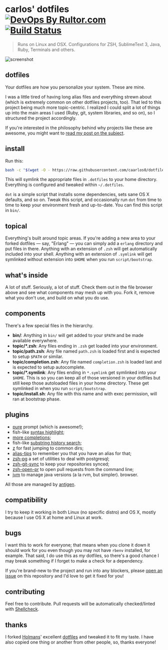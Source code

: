 # carlos' dotfiles  [![DevOps By Rultor.com][rb]][rb] [![Build Status][tb]][tp]
> Runs on Linux and OSX. Configurations for ZSH, SublimeText 3, Java, Ruby, Terminals and others.

![screenshot][scrn]

[rb]: http://www.rultor.com/b/caarlos0/dotfiles
[rp]: http://www.rultor.com/p/caarlos0/dotfiles
[tb]: https://travis-ci.org/caarlos0/dotfiles.svg?branch=master
[tp]: https://travis-ci.org/caarlos0/dotfiles
[scrn]: https://raw.githubusercontent.com/caarlos0/dotfiles/master/screenshot.png

## dotfiles

Your dotfiles are how you personalize your system. These are mine.

I was a little tired of having long alias files and everything strewn about
(which is extremely common on other dotfiles projects, too). That led to this
project being much more topic-centric. I realized I could split a lot of things
up into the main areas I used (Ruby, git, system libraries, and so on), so I
structured the project accordingly.

If you're interested in the philosophy behind why projects like these are
awesome, you might want to [read my post on the subject][post].

[post]: http://carlosbecker.com/posts/dotfiles-are-meant-to-be-forked/

## install

Run this:

```sh
bash -c "$(wget -O - https://raw.githubusercontent.com/caarlos0/dotfiles/master/script/install)"
```

This will symlink the appropriate files in `.dotfiles` to your home directory.
Everything is configured and tweaked within `~/.dotfiles`.

`dot` is a simple script that installs some dependencies, sets sane OS X
defaults, and so on. Tweak this script, and occasionally run `dot` from
time to time to keep your environment fresh and up-to-date. You can find
this script in `bin/`.

## topical

Everything's built around topic areas. If you're adding a new area to your
forked dotfiles — say, "Erlang" — you can simply add a `erlang` directory and
put files in there. Anything with an extension of `.zsh` will get automatically
included into your shell. Anything with an extension of `.symlink` will get
symlinked without extension into `$HOME` when you run `script/bootstrap`.

## what's inside

A lot of stuff. Seriously, a lot of stuff. Check them out in the file browser
above and see what components may mesh up with you. Fork it, remove what you
don't use, and build on what you do use.

## components

There's a few special files in the hierarchy.

- **bin/**: Anything in `bin/` will get added to your `$PATH` and be made
  available everywhere.
- **topic/\*.zsh**: Any files ending in `.zsh` get loaded into your
  environment.
- **topic/path.zsh**: Any file named `path.zsh` is loaded first and is
  expected to setup `$PATH` or similar.
- **topic/completion.zsh**: Any file named `completion.zsh` is loaded
  last and is expected to setup autocomplete.
- **topic/\*.symlink**: Any files ending in `*.symlink` get symlinked into
  your `$HOME`. This is so you can keep all of those versioned in your dotfiles
  but still keep those autoloaded files in your home directory. These get
  symlinked in when you run `script/bootstrap`.
- **topic/install.sh**: Any file with this name and with exec permission, will
ran at bootstrap phase.

## plugins

- [pure][pure] prompt (which is awesome!);
- fish-like [syntax highlight][syntax];
- [more completions][completions];
- fish-like [substring history search][search];
- [z][z] for fast jumping to common dirs;
- [alias-tips][alias-tips] to remember you that you have an alias for that;
- [zsh-pg][zsh-pg] a set of utilities to deal with postgresql;
- [zsh-git-sync][zsh-git-sync] to keep your repositories synced;
- [zsh-open-pr][zsh-open-pr] to open pull requests from the command line;
- [jvm][jvm] to manage java versions (a la rvm, but simpler).
browser.

All those are managed by [antigen][antigen].

[zsh-pg]: https://github.com/caarlos0/zsh-pg
[zsh-open-pr]: https://github.com/caarlos0/zsh-open-pr
[zsh-git-sync]: https://github.com/caarlos0/zsh-git-sync
[antigen]: https://github.com/zsh-users/antigen
[pure]: https://github.com/sindresorhus/pure
[syntax]: https://github.com/zsh-users/zsh-syntax-highlighting
[completions]: https://github.com/zsh-users/zsh-completions
[search]: https://github.com/zsh-users/zsh-history-substring-search
[z]: https://github.com/rupa/z
[alias-tips]: https://github.com/djui/alias-tips
[zsh-colors]: https://github.com/Tarrasch/zsh-colors
[jvm]: https://github.com/caarlos0/jvm

## compatibility

I try to keep it working in both Linux (no specific distro) and OS X,
mostly because I use OS X at home and Linux at work.

## bugs

I want this to work for everyone; that means when you clone it down it should
work for you even though you may not have `rbenv` installed, for example. That
said, I do use this as *my* dotfiles, so there's a good chance I may break
something if I forget to make a check for a dependency.

If you're brand-new to the project and run into any blockers, please
[open an issue](https://github.com/caarlos0/dotfiles/issues) on this repository
and I'd love to get it fixed for you!

## contributing

Feel free to contribute. Pull requests will be automatically
checked/linted with [Shellcheck](https://github.com/koalaman/shellcheck).

## thanks

I forked [Holmans](http://github.com/holman)' excellent
[dotfiles](http://github.com/holman/dotfiles) and tweaked it to fit my
taste. I have also copied one thing or another from other people, so,
thanks everyone!
